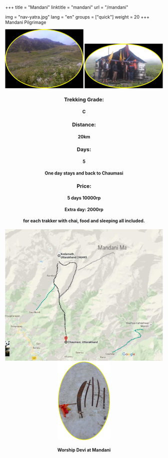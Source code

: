 +++
title = "Mandani"
linktitle = "mandani"
url = "/mandani"

img = "nav-yatra.jpg"
lang = "en"
groups = ["quick"]
weight = 20
+++
Mandani Pilgrimage
<div class="ui-content">
<img src="/img/manani4.png" style="width:250px;">
<img src="/img/manani5.png" style="width:250px;">
</div>
</div>
<div role="main" class="ui-content" style="text-align:center;">
<h3>Trekking Grade:</h3><h4>C</h4>
<h3>Distance:</h3><h4>20km</h4>
<h3>Days:</h3><h4>5</h4><h4>One day stays and back to Chaumasi</h4>
<h3>Price:</h3><h4>5 days 10000rp</h4><h4>Extra day: 2000rp</h4><h4>for each trakker with chai, food and sleeping all included.</h4>
<img src="/img/map2.png" style="max-width:100%;">
<img src="/img/manani1.png" style="height:250px;">
<h4>Worship Devi at Mandani</h4>
